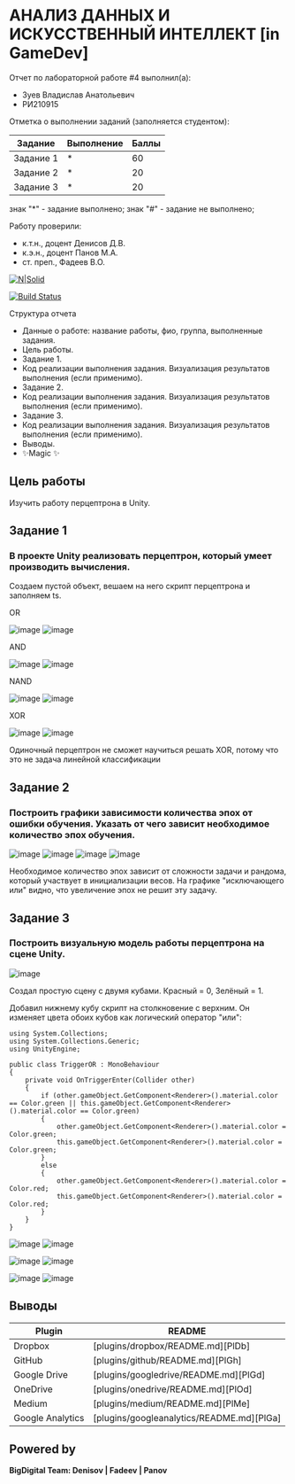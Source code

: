 # АНАЛИЗ ДАННЫХ И ИСКУССТВЕННЫЙ ИНТЕЛЛЕКТ [in GameDev]
Отчет по лабораторной работе #4 выполнил(а):
- Зуев Владислав Анатольевич
- РИ210915

Отметка о выполнении заданий (заполняется студентом):

| Задание | Выполнение | Баллы |
| ------ | ------ | ------ |
| Задание 1 | * | 60 |
| Задание 2 | * | 20 |
| Задание 3 | * | 20 |

знак "*" - задание выполнено; знак "#" - задание не выполнено;

Работу проверили:
- к.т.н., доцент Денисов Д.В.
- к.э.н., доцент Панов М.А.
- ст. преп., Фадеев В.О.

[![N|Solid](https://cldup.com/dTxpPi9lDf.thumb.png)](https://nodesource.com/products/nsolid)

[![Build Status](https://travis-ci.org/joemccann/dillinger.svg?branch=master)](https://travis-ci.org/joemccann/dillinger)

Структура отчета

- Данные о работе: название работы, фио, группа, выполненные задания.
- Цель работы.
- Задание 1.
- Код реализации выполнения задания. Визуализация результатов выполнения (если применимо).
- Задание 2.
- Код реализации выполнения задания. Визуализация результатов выполнения (если применимо).
- Задание 3.
- Код реализации выполнения задания. Визуализация результатов выполнения (если применимо).
- Выводы.
- ✨Magic ✨

## Цель работы
Изучить работу перцептрона в Unity.

## Задание 1
### В проекте Unity реализовать перцептрон, который умеет производить вычисления.

Создаем пустой объект, вешаем на него скрипт перцептрона и заполняем ts.


OR

![image](https://user-images.githubusercontent.com/49882084/204563068-d22886d9-079b-401c-b78e-aadb82389f30.png)
![image](https://user-images.githubusercontent.com/49882084/204563135-7df68f72-98e9-499a-9c57-e948b0902055.png)


AND

![image](https://user-images.githubusercontent.com/49882084/204563836-5c0011f0-1c99-47bc-92ab-61d6bc86033c.png)
![image](https://user-images.githubusercontent.com/49882084/204563877-f7c901bf-0e1b-4b2e-968d-4af144db6194.png)


NAND

![image](https://user-images.githubusercontent.com/49882084/204564298-69cf91a5-3a67-48a7-89c9-66366e089cb0.png)
![image](https://user-images.githubusercontent.com/49882084/204564341-b3855ebe-75a9-4027-b947-88adf67c170f.png)


XOR

![image](https://user-images.githubusercontent.com/49882084/204564941-3deccfd9-ee93-4029-96d1-e424c18d783b.png)
![image](https://user-images.githubusercontent.com/49882084/204564966-25bfdc84-8fdb-4e2b-8029-478e2ca40205.png)

Одиночный перцептрон не сможет научиться решать XOR, потому что это не задача линейной классификации



## Задание 2
### Построить графики зависимости количества эпох от ошибки обучения. Указать от чего зависит необходимое количество эпох обучения.

![image](https://user-images.githubusercontent.com/49882084/204572655-8744d6d7-c9ca-4903-915b-7b2712e03d64.png)
![image](https://user-images.githubusercontent.com/49882084/204572710-494306b1-f62a-4160-8cbd-14258d0fab7e.png)
![image](https://user-images.githubusercontent.com/49882084/204572764-294e708b-0b41-481c-ab79-5bfa1e0e0431.png)
![image](https://user-images.githubusercontent.com/49882084/204572801-8f99ead6-b53a-45f2-a3e5-37236317bec9.png)

Необходимое количество эпох зависит от сложности задачи и рандома, который участвует в инициализации весов.
На графике "исключающего или" видно, что увеличение эпох не решит эту задачу.



## Задание 3
### Построить визуальную модель работы перцептрона на сцене Unity.

![image](https://user-images.githubusercontent.com/49882084/204587270-ab5de9a7-3941-4095-8cce-4dcc686220d7.png)

Создал простую сцену с двумя кубами. Красный = 0, Зелёный = 1.

Добавил нижнему кубу скрипт на столкновение с верхним. Он изменяет цвета обоих кубов как логический оператор "или":

```
using System.Collections;
using System.Collections.Generic;
using UnityEngine;

public class TriggerOR : MonoBehaviour
{
    private void OnTriggerEnter(Collider other) 
    {
        if (other.gameObject.GetComponent<Renderer>().material.color == Color.green || this.gameObject.GetComponent<Renderer>().material.color == Color.green) 
        {
            other.gameObject.GetComponent<Renderer>().material.color = Color.green;
            this.gameObject.GetComponent<Renderer>().material.color = Color.green;
        }
        else
        {
            other.gameObject.GetComponent<Renderer>().material.color = Color.red;
            this.gameObject.GetComponent<Renderer>().material.color = Color.red;
        }
    }
}
```


![image](https://user-images.githubusercontent.com/49882084/204588315-ba86ca98-e9d9-493b-887c-a2db7a3d934c.png)
![image](https://user-images.githubusercontent.com/49882084/204588384-c7e0a378-4f52-4aad-8b7e-0a8315545a5b.png)


![image](https://user-images.githubusercontent.com/49882084/204588495-09648cdc-464f-4af4-a9bb-c9ac85e2392c.png)
![image](https://user-images.githubusercontent.com/49882084/204588525-8ffe0e70-133f-4295-89ea-cff610eda80b.png)


![image](https://user-images.githubusercontent.com/49882084/204588572-27cb4e5e-1790-4012-900e-d059e3b1a9a2.png)
![image](https://user-images.githubusercontent.com/49882084/204588600-9ffacb76-5578-422f-83c9-f07fd4a0144c.png)




## Выводы



| Plugin | README |
| ------ | ------ |
| Dropbox | [plugins/dropbox/README.md][PlDb] |
| GitHub | [plugins/github/README.md][PlGh] |
| Google Drive | [plugins/googledrive/README.md][PlGd] |
| OneDrive | [plugins/onedrive/README.md][PlOd] |
| Medium | [plugins/medium/README.md][PlMe] |
| Google Analytics | [plugins/googleanalytics/README.md][PlGa] |

## Powered by

**BigDigital Team: Denisov | Fadeev | Panov**
